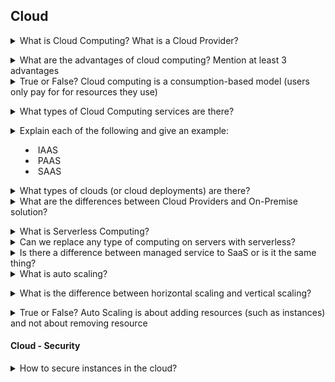 ## Cloud

<details>
<summary>What is Cloud Computing? What is a Cloud Provider?</summary><br><b>

Cloud computing refers to the delivery of on-demand computing services
over the internet on a pay-as-you-go basis.

In simple words, Cloud computing is a service that lets you use any computing
service such as a server, storage, networking, databases, and intelligence,
right through your browser without owning anything. You can do anything you
can think of unless it doesn’t require you to stay close to your hardware.

Cloud service providers are companies that establish public clouds, manage private clouds, or offer on-demand cloud computing components (also known as cloud computing services) like Infrastructure-as-a-Service (IaaS), Platform-as-a-Service (PaaS), and Software-as-a-Service(SaaS). Cloud services can reduce business process costs when compared to on-premise IT.
</b></details>

<details>
<summary>What are the advantages of cloud computing? Mention at least 3 advantages</summary><br><b>

- Pay as you go: you are paying only for what you are using. No upfront payments and payment stops when resources are no longer used.
- Scalable: resources are scaled down or up based on demand
- High availability: resources and applications provide seamless experience, even when some services are down
- Disaster recovery
  </b></details>

<details>
<summary>True or False? Cloud computing is a consumption-based model (users only pay for for resources they use)</summary><br><b>

True
</b></details>

<details>
<summary>What types of Cloud Computing services are there?</summary><br><b>

IAAS - Infrastructure as a Service
PAAS - Platform as a Service
SAAS - Software as a Service
</b></details>

<details>
<summary>Explain each of the following and give an example:

- IAAS
- PAAS
- SAAS</summary><br><b>
- IAAS - Users have control over complete Operating System and don't need to worry about the physical resources, which is managed by Cloud Service Provider.
- PAAS - CLoud Service Provider takes care of Operating System, Middlewares and users only need to focus on our Data and Application.
- SAAS - A cloud based method to provide software to users, software logics running on cloud, can be run on-premises or managed by Cloud Service Provider.
  </b></details>

<details>
<summary>What types of clouds (or cloud deployments) are there?</summary><br><b>

- Public - Cloud services sharing computing resources among multiple customers
- Private - Cloud services having computing resources limited to specific customer or organization, managed by third party or organizations itself
- Hybrid - Combination of public and private clouds
  </b></details>

<details>
<summary>What are the differences between Cloud Providers and On-Premise solution?</summary><br><b>

In cloud providers, someone else owns and manages the hardware, hire the relevant infrastructure teams and pays for real-estate (for both hardware and people). You can focus on your business.

In On-Premise solution, it's quite the opposite. You need to take care of hardware, infrastructure teams and pay for everything which can be quite expensive. On the other hand it's tailored to your needs.
</b></details>

<details>
<summary>What is Serverless Computing?</summary><br><b>

The main idea behind serverless computing is that you don't need to manage the creation and configuration of server. All you need to focus on is splitting your app into multiple functions which will be triggered by some actions.

It's important to note that:

- Serverless Computing is still using servers. So saying there are no servers in serverless computing is completely wrong
- Serverless Computing allows you to have a different paying model. You basically pay only when your functions are running and not when the VM or containers are running as in other payment models
  </b></details>

<details>
<summary>Can we replace any type of computing on servers with serverless?</summary><br><b>
</b></details>

<details>
<summary>Is there a difference between managed service to SaaS or is it the same thing?</summary><br><b>
</b></details>

<details>
<summary>What is auto scaling?</summary><br><b>

AWS definition: "AWS Auto Scaling monitors your applications and automatically adjusts capacity to maintain steady, predictable performance at the lowest possible cost"

Read more about auto scaling [here](https://aws.amazon.com/autoscaling)
</b></details>

<details>
<summary>What is the difference between horizontal scaling and vertical scaling?</summary><br><b>

[AWS Docs](https://wa.aws.amazon.com/wellarchitected/2020-07-02T19-33-23/wat.concept.horizontal-scaling.en.html):

A "horizontally scalable" system is one that can increase capacity by adding more computers to the system. This is in contrast to a "vertically scalable" system, which is constrained to running its processes on only one computer; in such systems the only way to increase performance is to add more resources into one computer in the form of faster (or more) CPUs, memory or storage.

Horizontally scalable systems are oftentimes able to outperform vertically scalable systems by enabling parallel execution of workloads and distributing those across many different computers.
</b></details>

<details>
<summary>True or False? Auto Scaling is about adding resources (such as instances) and not about removing resource</summary><br><b>

False. Auto scaling adjusts capacity and this can mean removing some resources based on usage and performances.
</b></details>

#### Cloud - Security

<details>
<summary>How to secure instances in the cloud?</summary><br><b>

- Instance should have minimal permissions needed. You don't want an instance-level incident to become an account-level incident
- Instances should be accessed through load balancers or bastion hosts. In other words, they should be off the internet (in a private subnet behind a NAT).
- Using latest OS images with your instances (or at least apply latest patches)
